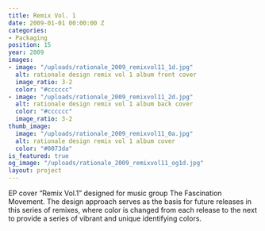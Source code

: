 ```yaml
---
title: Remix Vol. 1
date: 2009-01-01 00:00:00 Z
categories:
- Packaging
position: 15
year: 2009
images:
- image: "/uploads/rationale_2009_remixvol11_1d.jpg"
  alt: rationale design remix vol 1 album front cover
  image_ratio: 3-2
  color: "#cccccc"
- image: "/uploads/rationale_2009_remixvol11_2d.jpg"
  alt: rationale design remix vol 1 album back cover
  color: "#cccccc"
  image_ratio: 3-2
thumb_image:
  image: "/uploads/rationale_2009_remixvol11_0a.jpg"
  alt: rationale design remix vol 1 album cover
  color: "#0073da"
is_featured: true
og_image: "/uploads/rationale_2009_remixvol11_og1d.jpg"
layout: project
---
```


EP cover “Remix Vol.1” designed for music group The Fascination Movement. The design approach serves as the basis for future releases in this series of remixes, where color is changed from each release to the next to provide a series of vibrant and unique identifying colors.

